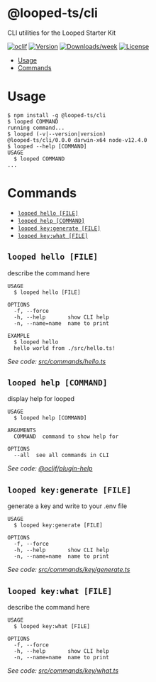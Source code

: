 @looped-ts/cli
==============

CLI utilities for the Looped Starter Kit

[![oclif](https://img.shields.io/badge/cli-oclif-brightgreen.svg)](https://oclif.io)
[![Version](https://img.shields.io/npm/v/@looped-ts/cli.svg)](https://npmjs.org/package/@looped-ts/cli)
[![Downloads/week](https://img.shields.io/npm/dw/@looped-ts/cli.svg)](https://npmjs.org/package/@looped-ts/cli)
[![License](https://img.shields.io/npm/l/@looped-ts/cli.svg)](https://github.com/morrislaptop/looped-ts/blob/master/package.json)

<!-- toc -->
* [Usage](#usage)
* [Commands](#commands)
<!-- tocstop -->
# Usage
<!-- usage -->
```sh-session
$ npm install -g @looped-ts/cli
$ looped COMMAND
running command...
$ looped (-v|--version|version)
@looped-ts/cli/0.0.0 darwin-x64 node-v12.4.0
$ looped --help [COMMAND]
USAGE
  $ looped COMMAND
...
```
<!-- usagestop -->
# Commands
<!-- commands -->
* [`looped hello [FILE]`](#looped-hello-file)
* [`looped help [COMMAND]`](#looped-help-command)
* [`looped key:generate [FILE]`](#looped-keygenerate-file)
* [`looped key:what [FILE]`](#looped-keywhat-file)

## `looped hello [FILE]`

describe the command here

```
USAGE
  $ looped hello [FILE]

OPTIONS
  -f, --force
  -h, --help       show CLI help
  -n, --name=name  name to print

EXAMPLE
  $ looped hello
  hello world from ./src/hello.ts!
```

_See code: [src/commands/hello.ts](https://github.com/morrislaptop/looped-ts/blob/v0.0.0/src/commands/hello.ts)_

## `looped help [COMMAND]`

display help for looped

```
USAGE
  $ looped help [COMMAND]

ARGUMENTS
  COMMAND  command to show help for

OPTIONS
  --all  see all commands in CLI
```

_See code: [@oclif/plugin-help](https://github.com/oclif/plugin-help/blob/v2.2.0/src/commands/help.ts)_

## `looped key:generate [FILE]`

generate a key and write to your .env file

```
USAGE
  $ looped key:generate [FILE]

OPTIONS
  -f, --force
  -h, --help       show CLI help
  -n, --name=name  name to print
```

_See code: [src/commands/key/generate.ts](https://github.com/morrislaptop/looped-ts/blob/v0.0.0/src/commands/key/generate.ts)_

## `looped key:what [FILE]`

describe the command here

```
USAGE
  $ looped key:what [FILE]

OPTIONS
  -f, --force
  -h, --help       show CLI help
  -n, --name=name  name to print
```

_See code: [src/commands/key/what.ts](https://github.com/morrislaptop/looped-ts/blob/v0.0.0/src/commands/key/what.ts)_
<!-- commandsstop -->
